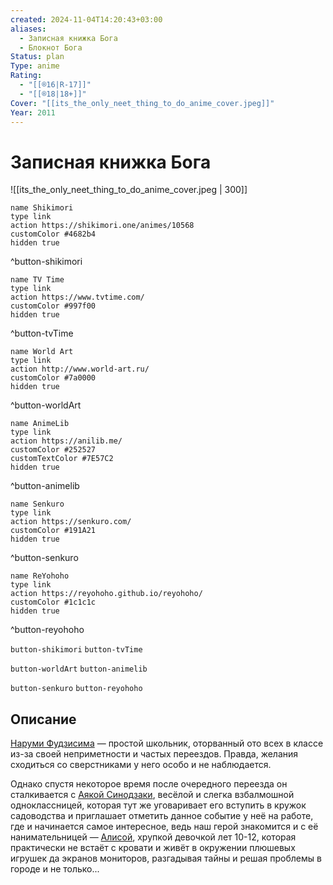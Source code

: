 ```yaml
---
created: 2024-11-04T14:20:43+03:00
aliases:
  - Записная книжка Бога
  - Блокнот Бога
Status: plan
Type: anime
Rating:
  - "[[®️16|R-17]]"
  - "[[®️18|18+]]"
Cover: "[[its_the_only_neet_thing_to_do_anime_cover.jpeg]]"
Year: 2011
---
```


# Записная книжка Бога

![[its_the_only_neet_thing_to_do_anime_cover.jpeg | 300]]

```button
name Shikimori
type link
action https://shikimori.one/animes/10568
customColor #4682b4
hidden true
```
^button-shikimori

```button
name TV Time
type link
action https://www.tvtime.com/
customColor #997f00
hidden true
```
^button-tvTime

```button
name World Art
type link
action http://www.world-art.ru/
customColor #7a0000
hidden true
```
^button-worldArt

```button
name AnimeLib
type link
action https://anilib.me/
customColor #252527
customTextColor #7E57C2
hidden true
```
^button-animelib

```button
name Senkuro
type link
action https://senkuro.com/
customColor #191A21
hidden true
```
^button-senkuro

```button
name ReYohoho
type link
action https://reyohoho.github.io/reyohoho/
customColor #1c1c1c
hidden true
```
^button-reyohoho

`button-shikimori` `button-tvTime`

`button-worldArt` `button-animelib`

`button-senkuro` `button-reyohoho`

## Описание

[Наруми Фудзисима](https://shikimori.one/characters/42917-narumi-fujishima) — простой школьник, оторванный ото всех в классе из-за своей неприметности и частых переездов. Правда, желания сходиться со сверстниками у него особо и не наблюдается.

Однако спустя некоторое время после очередного переезда он сталкивается с [Аякой Синодзаки](https://shikimori.one/characters/42918-ayaka-shinozaki), весёлой и слегка взбалмошной одноклассницей, которая тут же уговаривает его вступить в кружок садоводства и приглашает отметить данное событие у неё на работе, где и начинается самое интересное, ведь наш герой знакомится и с её нанимательницей — [Алисой](https://shikimori.one/characters/41924-yuuko-shionji), хрупкой девочкой лет 10-12, которая практически не встаёт с кровати и живёт в окружении плюшевых игрушек да экранов мониторов, разгадывая тайны и решая проблемы в городе и не только...
